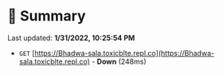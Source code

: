 # 📖 Summary
Last updated: **1/31/2022, 10:25:54 PM**

- `GET` [https://Bhadwa-sala.toxicblte.repl.co](https://Bhadwa-sala.toxicblte.repl.co) - **Down** (248ms)
